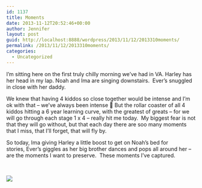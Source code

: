 ```yaml
---
id: 1137
title: Moments
date: 2013-11-12T20:52:46+00:00
author: Jennifer
layout: post
guid: http://localhost:8888/wordpress/2013/11/12/2013310moments/
permalink: /2013/11/12/2013310moments/
categories:
  - Uncategorized
---
```

I&#8217;m sitting here on the first truly chilly morning we&#8217;ve had in VA.&nbsp;Harley has her head in my lap.&nbsp;Noah and Ima are singing downstairs.<span>&nbsp; Ever&#8217;s snuggled in close with her daddy. &nbsp;</span>

<span>We knew that having 4 kiddos so close together would be intense and I&#8217;m ok with that &#8211;&nbsp;we&#8217;ve always been intense 🙂 But&nbsp;the rollar coaster of all&nbsp;4 kiddos hitting&nbsp;a 6 year learning curve,&nbsp;with the greatest of greats &#8211; for we will go through each stage&nbsp;</span><span>1 x 4 &#8211; really hit me today.&nbsp; My biggest</span><span>&nbsp;fear is&nbsp;</span><span>not that they will go without, but that each day there are soo many moments that I miss, that I&#8217;ll forget, that will fly by.&nbsp;</span>

So today,&nbsp;Ima giving Harley a little boost to get on Noah&#8217;s bed for stories,&nbsp;Ever&#8217;s giggles as&nbsp;her big brother&nbsp;dances and pops all around her &#8211; are the moments I want&nbsp;to preserve. &nbsp;These&nbsp;moments I&#8217;ve captured.

&nbsp;

<div class="image-gallery-wrapper">
  <p>
    <img src="http://static1.squarespace.com/static/50db6bb3e4b015296cd43789/50dfa5b1e4b0dc6320e0b5ea/51c71b07e4b0895fa6e16f0e/1430547614009/2013-06-22+18.10.45.jpg.45.jpg?format=original" />
  </p>
</div>